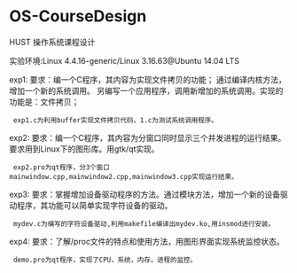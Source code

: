 # OS-CourseDesign

HUST 操作系统课程设计

实验环境:Linux 4.4.16-generic/Linux 3.16.63@Ubuntu 14.04 LTS

exp1:
要求：编一个C程序，其内容为实现文件拷贝的功能；
     通过编译内核方法，增加一个新的系统调用。
     另编写一个应用程序，调用新增加的系统调用。实现的功能是：文件拷贝；
     
     exp1.c为利用buffer实现文件拷贝代码，1.c为测试系统调用程序。



exp2:
要求：编一个C程序，其内容为分窗口同时显示三个并发进程的运行结果。要求用到Linux下的图形库。用gtk/qt实现。
     
     exp2.pro为qt程序，分3个窗口mainwindow.cpp,mainwindow2.cpp,mainwindow3.cpp实现运行结果。


exp3:
要求：掌握增加设备驱动程序的方法。通过模块方法，增加一个新的设备驱动程序，其功能可以简单实现字符设备的驱动。
     
     mydev.c为编写的字符设备驱动,利用makefile编译出mydev.ko,用insmod进行安装。


exp4:
要求：了解/proc文件的特点和使用方法，用图形界面实现系统监控状态。
     
     demo.pro为qt程序，实现了CPU，系统，内存，进程的监控。
